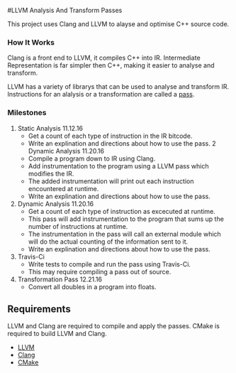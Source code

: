 #LLVM Analysis And Transform Passes


This project uses Clang and LLVM to alayse and optimise C++ source code.

### How It Works

Clang is a front end to LLVM, it compiles C++ into IR. Intermediate Representation is far simpler then C++, making it easier to analyse and transform.

LLVM has a variety of librarys that can be used to analyse and transform IR. Instructions for an alalysis or a transformation are called a [pass](http://llvm.org/docs/GettingStarted.html#overview).




### Milestones

1. Static Analysis 11.12.16
    * Get a count of each type of instruction in the IR bitcode.
    * Write an explination and directions about how to use the pass.
2  Dynamic Analysis 11.20.16 
    * Compile a program down to IR using Clang.
    * Add instrumentation to the program using a LLVM pass which modifies the IR.
    * The added instrumentation will print out each instruction encountered at runtime.
    * Write an explination and directions about how to use the pass.
3. Dynamic Analysis 11.20.16        
    * Get a count of each type of instruction as excecuted at runtime.
    * This pass will add instrumentation to the program that sums up the number of instructions at runtime.
    * The instrumentation in the pass will call an external module which will do the actual counting of the information sent to it.
    * Write an explination and directions about how to use the pass.
4. Travis-Ci
    * Write tests to compile and run the pass using Travis-Ci.
    * This may require compiling a pass out of source.
5. Transformation Pass 12.21.16
    * Convert all doubles in a program into floats.


## Requirements

LLVM and Clang are required to compile and apply the passes.
CMake is required to build LLVM and Clang.

* [LLVM](http://llvm.org/docs/GettingStarted.html#overview)
* [Clang](http://clang.llvm.org/get_started.html)
* [CMake](http://llvm.org/docs/GettingStarted.html#overview)






